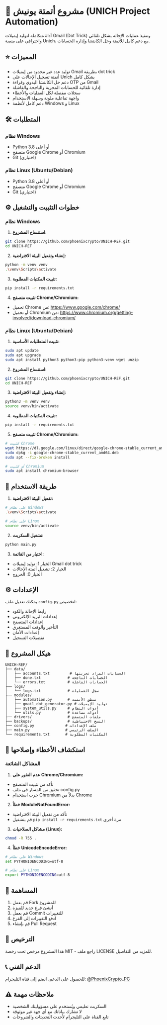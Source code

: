 # 🚀 مشروع أتمتة يونيش (UNICH Project Automation)

أداة متكاملة لتوليد إيميلات Gmail (Dot Trick) وتنفيذ عمليات الإحالة بشكل تلقائي واحترافي على منصة Unich، مع دعم كامل للأتمتة وحل الكابتشا وإدارة الحسابات.

## ⭐️ المميزات

- توليد عدد غير محدود من إيميلات Gmail بطريقة dot trick
- أتمتة تسجيل الإحالات على Unich بشكل كامل
- دعم حل الكابتشا اليدوي وقراءة OTP من Gmail
- إدارة تلقائية للحسابات المجربة والناجحة والفاشلة
- سجلات مفصلة لكل العمليات والأخطاء
- واجهة تفاعلية ملونة وسهلة الاستخدام
- دعم كامل لأنظمة Windows و Linux

## 🛠️ المتطلبات

### نظام Windows
- Python 3.8 أو أعلى
- متصفح Google Chrome أو Chromium
- Git (اختياري)

### نظام Linux (Ubuntu/Debian)
- Python 3.8 أو أعلى
- متصفح Google Chrome أو Chromium
- Git (اختياري)

## ⚙️ خطوات التثبيت والتشغيل

### نظام Windows

1. **استنساخ المشروع:**
```bash
git clone https://github.com/phoenixcrypto/UNICH-REF.git
cd UNICH-REF
```

2. **إنشاء وتفعيل البيئة الافتراضية:**
```bash
python -m venv venv
.\venv\Scripts\activate
```

3. **تثبيت المكتبات المطلوبة:**
```bash
pip install -r requirements.txt
```

4. **تثبيت متصفح Chrome/Chromium:**
- تحميل Chrome من: https://www.google.com/chrome/
- أو تحميل Chromium من: https://www.chromium.org/getting-involved/download-chromium/

### نظام Linux (Ubuntu/Debian)

1. **تثبيت المتطلبات الأساسية:**
```bash
sudo apt update
sudo apt upgrade
sudo apt install python3 python3-pip python3-venv wget unzip
```

2. **استنساخ المشروع:**
```bash
git clone https://github.com/phoenixcrypto/UNICH-REF.git
cd UNICH-REF
```

3. **إنشاء وتفعيل البيئة الافتراضية:**
```bash
python3 -m venv venv
source venv/bin/activate
```

4. **تثبيت المكتبات المطلوبة:**
```bash
pip install -r requirements.txt
```

5. **تثبيت متصفح Chrome/Chromium:**
```bash
# لتثبيت Chrome
wget https://dl.google.com/linux/direct/google-chrome-stable_current_amd64.deb
sudo dpkg -i google-chrome-stable_current_amd64.deb
sudo apt --fix-broken install

# أو لتثبيت Chromium
sudo apt install chromium-browser
```

## 📱 طريقة الاستخدام

1. **تفعيل البيئة الافتراضية:**
```bash
# على نظام Windows
.\venv\Scripts\activate

# على نظام Linux
source venv/bin/activate
```

2. **تشغيل السكربت:**
```bash
python main.py
```

3. **اختيار من القائمة:**
- الخيار 1: توليد إيميلات Gmail dot trick
- الخيار 2: تشغيل أتمتة الإحالات
- الخيار 0: الخروج

## ⚙️ الإعدادات

يمكنك تعديل ملف `config.py` لتخصيص:
- رابط الإحالة والكود
- إعدادات البريد الإلكتروني
- إعدادات المتصفح
- التأخير والوقت المستغرق
- إعدادات الأمان
- تفضيلات التسجيل

## 📁 هيكل المشروع

```
UNICH-REF/
├── data/
│   ├── accounts.txt         # الحسابات المراد تجربتها
│   ├── done.txt            # الحسابات الناجحة
│   └── errors.txt          # الحسابات الفاشلة
├── logs/
│   └── logs.txt            # سجل العمليات
├── modules/
│   ├── automation.py       # منطق الأتمتة
│   ├── gmail_dot_generator.py # توليد الإيميلات
│   ├── system_utils.py     # أدوات النظام
│   └── utils.py            # أدوات مساعدة
├── drivers/                # ملفات المتصفح
├── backups/                # النسخ الاحتياطية
├── config.py              # ملف الإعدادات
├── main.py                # الملف الرئيسي
└── requirements.txt       # المكتبات المطلوبة
```

## 🔧 استكشاف الأخطاء وإصلاحها

### المشاكل الشائعة

1. **عدم العثور على Chrome/Chromium:**
- تأكد من تثبيت المتصفح
- تحقق من المسار في ملف config.py
- جرب استخدام Chromium بدلاً من Chrome

2. **خطأ ModuleNotFoundError:**
- تأكد من تفعيل البيئة الافتراضية
- قم بتشغيل `pip install -r requirements.txt` مرة أخرى

3. **مشاكل الصلاحيات (Linux):**
```bash
chmod -R 755 .
```

4. **خطأ UnicodeEncodeError:**
```bash
# على نظام Windows
set PYTHONIOENCODING=utf-8

# على نظام Linux
export PYTHONIOENCODING=utf-8
```

## 🤝 المساهمة

1. قم بعمل Fork للمشروع
2. أنشئ فرع جديد للميزة
3. قم بعمل Commit للتغييرات
4. ادفع التغييرات إلى الفرع
5. قم بإنشاء Pull Request

## 📄 الترخيص

هذا المشروع مرخص تحت رخصة MIT - راجع ملف LICENSE للمزيد من التفاصيل.

## 📞 الدعم الفني

للحصول على الدعم، انضم إلى قناة التليجرام: [@PhoenixCrypto_PC](https://t.me/PhoenixCrypto_PC)

## ⚠️ ملاحظات مهمة

- السكربت تعليمي ويُستخدم على مسؤوليتك الشخصية
- لا تشارك بياناتك مع أي جهة غير موثوقة
- تابع القناة على التليجرام لأحدث التحديثات والشروحات